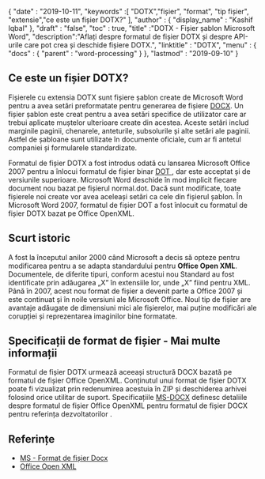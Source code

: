 {
  "date" : "2019-10-11",
  "keywords" :[ "DOTX","fișier", "format", "tip fișier", "extensie","ce este un fișier DOTX?" ],
  "author" : {
    "display_name" : "Kashif Iqbal"
},
  "draft" : "false",
  "toc" : true,
  "title" :"DOTX - Fișier șablon Microsoft Word",
  "description":"Aflați despre formatul de fișier DOTX și despre API-urile care pot crea și deschide fișiere DOTX.",
  "linktitle" : "DOTX",
  "menu" : {
    "docs" : {
      "parent" : "word-processing"
}
},
  "lastmod" : "2019-09-10"
}

## Ce este un fișier DOTX?

Fișierele cu extensia DOTX sunt fișiere șablon create de Microsoft Word pentru a avea setări preformatate pentru generarea de fișiere [DOCX](/ro/word-processing/docx/). Un fișier șablon este creat pentru a avea setări specifice de utilizator care ar trebui aplicate muștelor ulterioare create din acestea. Aceste setări includ marginile paginii, chenarele, anteturile, subsolurile și alte setări ale paginii. Astfel de șabloane sunt utilizate în documente oficiale, cum ar fi antetul companiei și formularele standardizate.

Formatul de fișier DOTX a fost introdus odată cu lansarea Microsoft Office 2007 pentru a înlocui formatul de fișier binar [DOT ](/ro/word-processing/dot/), dar este acceptat și de versiunile superioare. Microsoft Word deschide în mod implicit fiecare document nou bazat pe fișierul normal.dot. Dacă sunt modificate, toate fișierele noi create vor avea aceleași setări ca cele din fișierul șablon. În Microsoft Word 2007, formatul de fișier DOT a fost înlocuit cu formatul de fișier DOTX bazat pe Office OpenXML.

## Scurt istoric ##

A fost la începutul anilor 2000 când Microsoft a decis să opteze pentru modificarea pentru a se adapta standardului pentru **Office Open XML**. Documentele, de diferite tipuri, conform acestui nou Standard au fost identificate prin adăugarea „X” în extensiile lor, unde „X” fiind pentru XML. Până în 2007, acest nou format de fișier a devenit parte a Office 2007 și este continuat și în noile versiuni ale Microsoft Office. Noul tip de fișier are avantaje adăugate de dimensiuni mici ale fișierelor, mai puține modificări ale corupției și reprezentarea imaginilor bine formatate.

## Specificații de format de fișier - Mai multe informații

Formatul de fișier DOTX urmează aceeași structură DOCX bazată pe formatul de fișier Office OpenXML. Conținutul unui format de fișier DOTX poate fi vizualizat prin redenumirea acestuia în ZIP și deschiderea arhivei folosind orice utilitar de suport. Specificațiile [MS-DOCX](https://msdn.microsoft.com/en-us/library/dd773189(v#office.12).aspx) definesc detaliile despre formatul de fișier Office OpenXML pentru formatul de fișier DOCX pentru referința dezvoltatorilor .

## Referințe ##

* [MS - Format de fișier Docx](https://msdn.microsoft.com/en-us/library/dd773189(v#office.12).aspx)
* [Office Open XML](http://officeopenxml.com/)

